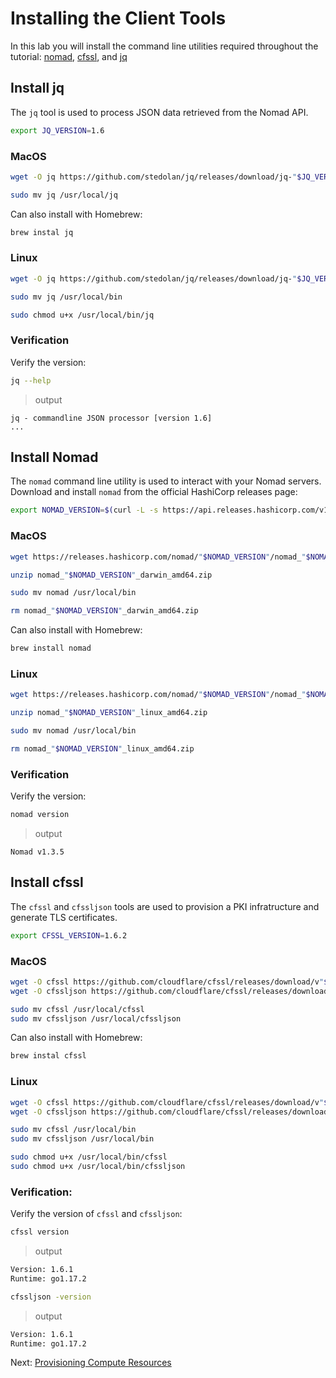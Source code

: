# Installing the Client Tools
In this lab you will install the command line utilities required throughout the tutorial: [nomad](https://releases.hashicorp.com/nomad/), [cfssl](https://github.com/cloudflare/cfssl), and [jq](https://github.com/stedolan/jq)

## Install jq
The `jq` tool is used to process JSON data retrieved from the Nomad API.

```bash
export JQ_VERSION=1.6
```

### MacOS
```bash
wget -O jq https://github.com/stedolan/jq/releases/download/jq-"$JQ_VERSION"/jq-osx-amd64
```

```bash
sudo mv jq /usr/local/jq
```

Can also install with Homebrew:
```bash
brew instal jq
```

### Linux
```bash
wget -O jq https://github.com/stedolan/jq/releases/download/jq-"$JQ_VERSION"/jq-linux64
```

```bash
sudo mv jq /usr/local/bin
```

```bash
sudo chmod u+x /usr/local/bin/jq
```

### Verification
Verify the version:
```bash
jq --help
```
> output
```
jq - commandline JSON processor [version 1.6]
...
```

## Install Nomad
The `nomad` command line utility is used to interact with your Nomad servers. Download and install `nomad` from the official HashiCorp releases page:

```bash
export NOMAD_VERSION=$(curl -L -s https://api.releases.hashicorp.com/v1/releases/nomad | jq -r '.[0]'.version)
```

### MacOS
```bash
wget https://releases.hashicorp.com/nomad/"$NOMAD_VERSION"/nomad_"$NOMAD_VERSION"_darwin_amd64.zip
```

```bash
unzip nomad_"$NOMAD_VERSION"_darwin_amd64.zip
```

```bash
sudo mv nomad /usr/local/bin
```

```bash
rm nomad_"$NOMAD_VERSION"_darwin_amd64.zip
```

Can also install with Homebrew:
```bash
brew install nomad
```

### Linux
```bash
wget https://releases.hashicorp.com/nomad/"$NOMAD_VERSION"/nomad_"$NOMAD_VERSION"_linux_amd64.zip
```

```bash
unzip nomad_"$NOMAD_VERSION"_linux_amd64.zip
```

```bash
sudo mv nomad /usr/local/bin
```

```bash
rm nomad_"$NOMAD_VERSION"_linux_amd64.zip
```

### Verification
Verify the version:
```bash
nomad version
```
> output
```
Nomad v1.3.5
```

## Install cfssl
The `cfssl` and `cfssljson` tools are used to provision a PKI infratructure and generate TLS certificates.

```bash
export CFSSL_VERSION=1.6.2
```

### MacOS
```bash
wget -O cfssl https://github.com/cloudflare/cfssl/releases/download/v"$CFSSL_VERSION"/cfssl_"$CFSSL_VERSION"_darwin_amd64
wget -O cfssljson https://github.com/cloudflare/cfssl/releases/download/v"$CFSSL_VERSION"/cfssljson_"$CFSSL_VERSION"_darwin_amd64
```

```bash
sudo mv cfssl /usr/local/cfssl
sudo mv cfssljson /usr/local/cfssljson
```

Can also install with Homebrew:
```bash
brew instal cfssl
```

### Linux
```bash
wget -O cfssl https://github.com/cloudflare/cfssl/releases/download/v"$CFSSL_VERSION"/cfssl_"$CFSSL_VERSION"_linux_amd64
wget -O cfssljson https://github.com/cloudflare/cfssl/releases/download/v"$CFSSL_VERSION"/cfssljson_"$CFSSL_VERSION"_linux_amd64
```

```bash
sudo mv cfssl /usr/local/bin
sudo mv cfssljson /usr/local/bin
```

```bash
sudo chmod u+x /usr/local/bin/cfssl
sudo chmod u+x /usr/local/bin/cfssljson
```

### Verification:
Verify the version of `cfssl` and `cfssljson`:
```bash
cfssl version
```
> output
```bash
Version: 1.6.1
Runtime: go1.17.2
```

```bash
cfssljson -version
```
> output
```bash
Version: 1.6.1
Runtime: go1.17.2
```

Next: [Provisioning Compute Resources](03-compute-resources.md)